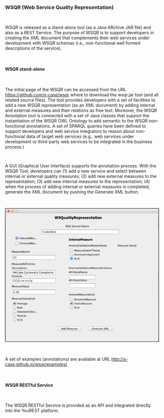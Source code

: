 ### WSQR (Web Service Quality Representation)

<br>

WSQR is released as a stand-alone tool (as a Java ARchive JAR file) and also as a REST Service. The purpose of WSQR is to support developers 
in creating the XML document that complements their web services under development with WSQR schemas (i.e., non-functional well formed descriptions of the service).

<br>

#### WSQR stand-alone

<br>

The initial page of the WSQR can be accessed from the URL https://github.com/s-case/wsqr where to download the wsqr.jar tool (and all related source files).
The tool provides developers with a set of facilities to add a new WSQR representation (as an XML document) by adding internal and external measures and their relations as free text.
Moreover, the WSQR Annotation tool is connected with a set of Java classes that support the instantiation of the WSQR OWL Ontology to add semantic to the WSQR non-functional annotations. 
A set of SPARQL queries have been defined to support developers and web service integrators to reason about non-functional data of target web services 
(e.g., web services under development or third-party web services to be integrated in the business process.)

<br>


A GUI (Graphical User Interface) supports the annotation process. 
With the WSQR Tool, developers can (1) add a new service and select between internal or external quality measures; 
(2) add new external measures to the representation; 
(3) add new internal measures to the representation; 
(4) when the process of adding internal or external measures is completed, generate the XML document by pushing the Generate XML button.

<br>

![GUI](wsqr/wsqr_gui.png)

<br>

A set of examples (annotations) are available at URL http://s-case.github.io/wsqr/examples/

<br>



#### WSQR RESTful Service

<br>

The WSQR RESTful Service is provided as an API and integrated directly into the YouREST platform.  
